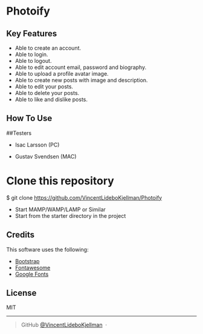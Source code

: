 # Photoify

<!-- ![alt text](https://github.com/VincentLideboKjellman/Photoify/tree/master/Screenshots/screen1.png)
![alt text](relative/Photoify/tree/master/Screenshots/screen2.png)

![Alt text](relative/path/to/img.jpg?raw=true "Title") -->

## Key Features

* Able to create an account.
* Able to login.
* Able to logout.  
* Able to edit account email, password and biography.
* Able to upload a profile avatar image.
* Able to create new posts with image and description.
* Able to edit your posts.  
* Able to delete your posts.  
* Able to like and dislike posts.


## How To Use

##Testers

* Isac Larsson (PC)

* Gustav Svendsen (MAC)

# Clone this repository
$ git clone https://github.com/VincentLideboKjellman/Photoify

- Start MAMP/WAMP/LAMP or Similar
- Start from the starter directory in the project

## Credits

This software uses the following:

- [Bootstrap](https://getbootstrap.com/)
- [Fontawesome](https://fontawesome.com/)
- [Google Fonts](https://fonts.google.com/)


## License

MIT

---

> GitHub [@VincentLideboKjellman](https://github.com/VincentLideboKjellman) &nbsp;&middot;&nbsp;

